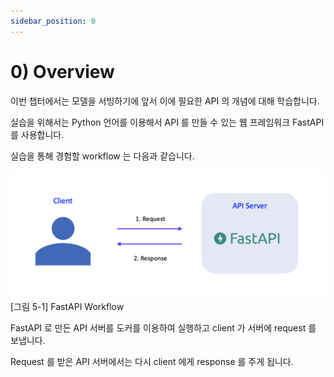 ```yaml
---
sidebar_position: 0
---
```


# 0) Overview
이번 챕터에서는 모델을 서빙하기에 앞서 이에 필요한 API 의 개념에 대해 학습합니다.

실습을 위해서는 Python 언어를 이용해서 API 를 만들 수 있는 웹 프레임워크 FastAPI 를 사용합니다.

실습을 통해 경험할 workflow 는 다음과 같습니다.

<div style={{textAlign: 'center'}}>

![FastAPI workflow](./img/fastapi-1.png)
[그림 5-1] FastAPI Workflow

</div>

FastAPI 로 만든 API 서버를 도커를 이용하여 실행하고 client 가 서버에 request 를 보냅니다.

Request 를 받은 API 서버에서는 다시 client 에게 response 를 주게 됩니다.

